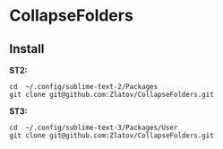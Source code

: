 # CollapseFolders

## Install

__ST2:__

```
cd  ~/.config/sublime-text-2/Packages
git clone git@github.com:Zlatov/CollapseFolders.git
```

__ST3:__

```
cd  ~/.config/sublime-text-3/Packages/User
git clone git@github.com:Zlatov/CollapseFolders.git
```
